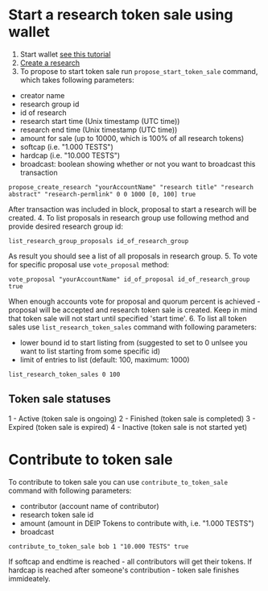 # Start a research token sale using wallet

1. Start wallet [see this tutorial](https://github.com/DEIPworld/deip-testnet/blob/master/docs/wallet.md)
2. [Create a research](https://github.com/DEIPworld/deip-testnet/blob/master/docs/how-to-create-a-research.md)
3. To propose to start token sale run `propose_start_token_sale` command, which takes following parameters:
- creator name
- research group id
- id of research
- research start time (Unix timestamp (UTC time))
- research end time (Unix timestamp (UTC time))
- amount for sale (up to 10000, which is 100% of all research tokens)
- softcap (i.e. "1.000 TESTS")
- hardcap (i.e. "10.000 TESTS")
- broadcast: boolean showing whether or not you want to broadcast this transaction
```
propose_create_research "yourAccountName" "research title" "research abstract" "research-permlink" 0 0 1000 [0, 100] true
```
After transaction was included in block, proposal to start a research will be created.
4. To list proposals in research group use following method and provide desired research group id:
```
list_research_group_proposals id_of_research_group
```
As result you should see a list of all proposals in research group.
5. To vote for specific proposal use `vote_proposal` method:
```
vote_proposal "yourAccountName" id_of_proposal id_of_research_group true
```
When enough accounts vote for proposal and  quorum percent is achieved - proposal will be accepted and research token sale is created. Keep in mind that token sale will not start until specified 'start time'.
6. To list all token sales use `list_research_token_sales` command with following parameters:
- lower bound id to start listing from (suggested to set to 0 unlsee you want to list starting from some specific id)
- limit of entries to list (default: 100, maximum: 1000)
```
list_research_token_sales 0 100
```

## Token sale statuses
1 - Active (token sale is ongoing)
2 - Finished (token sale is completed)
3 - Expired (token sale is expired)
4 - Inactive (token sale is not started yet)

# Contribute to token sale
To contribute to token sale you can use `contribute_to_token_sale` command with following parameters:
- contributor (account name of contributor)
- research token sale id
- amount (amount in DEIP Tokens to contribute with, i.e. "1.000 TESTS")
- broadcast
```
contribute_to_token_sale bob 1 "10.000 TESTS" true
```

If softcap and endtime is reached - all contributors will get their tokens. If hardcap is reached after someone's contribution - token sale finishes immideately.



